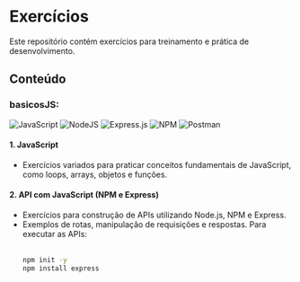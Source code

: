 # Exercícios

Este repositório contém exercícios para treinamento e prática de desenvolvimento.

## Conteúdo

### basicosJS:

![JavaScript](https://img.shields.io/badge/javascript-FFFFFF.svg?style=for-the-badge&logo=javascript&logoColor=%23F7DF1E)
![NodeJS](https://img.shields.io/badge/node.js-FFFFFF?style=for-the-badge&logo=node.js&logoColor=6DA55F)
![Express.js](https://img.shields.io/badge/express.js-FFFFFF.svg?style=for-the-badge&logo=express&logoColor=%23404d59)
![NPM](https://img.shields.io/badge/NPM-FFFFFF.svg?style=for-the-badge&logo=npm&logoColor=%23CB3837)
![Postman](https://img.shields.io/badge/Postman-FFFFFF?style=for-the-badge&logo=postman&logoColor=FF6C37)

#### 1. **JavaScript**
   - Exercícios variados para praticar conceitos fundamentais de JavaScript, como loops, arrays, objetos e funções.

#### 2. **API com JavaScript (NPM e Express)**
   - Exercícios para construção de APIs utilizando Node.js, NPM e Express. 
   - Exemplos de rotas, manipulação de requisições e respostas.
        Para executar as APIs:
     <br>
     <br>
        ```bash
        npm init -y
        npm install express
        ```

